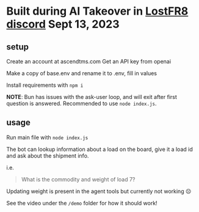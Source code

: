 # Built during AI Takeover in [LostFR8 discord](discord.lostfr8.com) Sept 13, 2023

## setup
Create an account at ascendtms.com
Get an API key from openai

Make a copy of base.env and rename it to .env, fill in values

Install requirements with `npm i`

**NOTE**: Bun has issues with the ask-user loop, and will exit after first question is answered. Recommended to use `node index.js`.

## usage

Run main file with `node index.js`

The bot can lookup information about a load on the board, give it a load id and ask about the shipment info.

i.e.
> What is the commodity and weight of load 7?

Updating weight is present in the agent tools but currently not working ☹️


See the video under the `/demo` folder for how it should work!